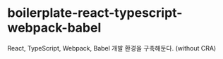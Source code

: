 # boilerplate-react-typescript-webpack-babel
React, TypeScript, Webpack, Babel 개발 환경을 구축해둔다. (without CRA)
